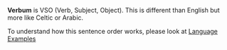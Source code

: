 **Verbum** is VSO (Verb, Subject, Object). This is different than English but more like Celtic or Arabic.  

To understand how this sentence order works, please look at [Language Examples](Language-Examples.md) 
